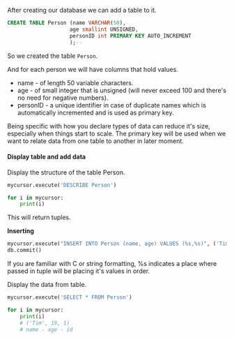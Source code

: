 After creating our database we can add a table to it.

```sql
CREATE TABLE Person (name VARCHAR(50),
					age smallint UNSIGNED,
					personID int PRIMARY KEY AUTO_INCREMENT
					);--
```

So we created the table `Person`.

And for each person we will have columns that hold values.
- name - of length 50 variable characters.
- age - of small integer that is unsigned (will never exceed 100 and there's no need for negative numbers).
- personID - a unique identifier in case of duplicate names which is automatically incremented and is used as primary key.

Being specific with how you declare types of data can reduce it's size, especially when things start to scale.
The primary key will be used when we want to relate data from one table to another in later moment.

#### Display table and add data

Display the structure of the table Person.
```python
mycursor.execute('DESCRIBE Person')

for i in mycursor:
	print(i)
```

This will return tuples.

**Inserting**
```python
mycursor.execute("INSERT INTO Person (name, age) VALUES (%s,%s)", ('Tim', 19))
db.commit()
```
If you are familiar with C or string formatting, %s indicates a place where passed in tuple will be placing it's values in order.

Display the data from table.
```python
mycursor.execute('SELECT * FROM Person')

for i in mycursor:
	print(i)
	# ('Tim', 19, 1)
	# name - age - id
```